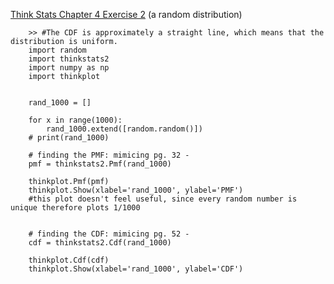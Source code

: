 [Think Stats Chapter 4 Exercise 2](http://greenteapress.com/thinkstats2/html/thinkstats2005.html#toc41) (a random distribution)

		>> #The CDF is approximately a straight line, which means that the distribution is uniform.  
		import random  
		import thinkstats2  
		import numpy as np  
		import thinkplot  

		  
		rand_1000 = []  
		  
		for x in range(1000):   
		    rand_1000.extend([random.random()])  
		# print(rand_1000)  
		  
		# finding the PMF: mimicing pg. 32 -   
		pmf = thinkstats2.Pmf(rand_1000)  
		  
		thinkplot.Pmf(pmf)  
		thinkplot.Show(xlabel='rand_1000', ylabel='PMF')  
		#this plot doesn't feel useful, since every random number is unique therefore plots 1/1000  
		  
		  
		# finding the CDF: mimicing pg. 52 -   
		cdf = thinkstats2.Cdf(rand_1000)  
		  
		thinkplot.Cdf(cdf)  
		thinkplot.Show(xlabel='rand_1000', ylabel='CDF')  
